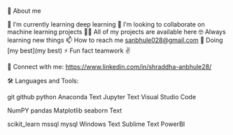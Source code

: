 

📖 About me

🌱 I’m currently learning deep learning
👯 I’m looking to collaborate on machine learning projects
👨‍💻 All of my projects are available here
🤓 Always learning new things
📫 How to reach me sanbhule028@gmail.com
🐼 Doing [my best](my best)
⚡ Fun fact teamwork ✌️


📩 Connect with me:
https://www.linkedin.com/in/shraddha-anbhule28/


🛠 Languages and Tools:

git github python Anaconda Text Jupyter Text  Visual Studio Code

NumPY pandas Matplotlib seaborn Text

scikit_learn mssql mysql Windows Text Sublime Text PowerBI
